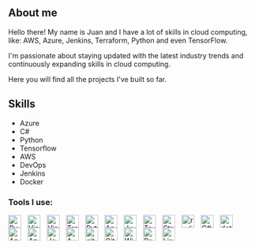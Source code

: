 ## About me

Hello there! My name is Juan and I have a lot of skills in cloud computing, like: AWS, Azure, Jenkins, Terraform, Python and even TensorFlow.

I'm passionate about staying updated with the latest industry trends and continuously expanding skills in cloud computing.

Here you will find all the projects I've built so far.

## Skills

- Azure
- C#
- Python
- Tensorflow
- AWS
- DevOps
- Jenkins
- Docker

### Tools I use:

<img align="left" alt="Pycharm" width="26px" src="https://cdn.jsdelivr.net/gh/devicons/devicon@latest/icons/pycharm/pycharm-original.svg" style="padding-right:10px;" />
<img align="left" alt="Visual Studio" width="26px" src="https://cdn.jsdelivr.net/gh/devicons/devicon@latest/icons/visualstudio/visualstudio-original.svg" style="padding-right:10px;" />
<img align="left" alt="Visual Studio Code" width="26px" src="https://cdn.jsdelivr.net/gh/devicons/devicon@latest/icons/vscode/vscode-original.svg" style="padding-right:10px;" />
<img align="left" alt="Terraform" width="26px" src="https://cdn.jsdelivr.net/gh/devicons/devicon@latest/icons/terraform/terraform-original.svg" style="padding-right:10px;" />
<img align="left" alt="Python" width="26px" src="https://cdn.jsdelivr.net/gh/devicons/devicon@latest/icons/python/python-original.svg" style="padding-right:10px;" />
<img align="left" alt="Anaconda" width="26px" src="https://cdn.jsdelivr.net/gh/devicons/devicon@latest/icons/anaconda/anaconda-original.svg" style="padding-right:10px;" />
<img align="left" alt="Jupyter" width="26px" src="https://cdn.jsdelivr.net/gh/devicons/devicon@latest/icons/jupyter/jupyter-original.svg" style="padding-right:10px;" />
<img align="left" alt="TensorFlow" width="26px" src="https://cdn.jsdelivr.net/gh/devicons/devicon@latest/icons/tensorflow/tensorflow-original.svg" style="padding-right:10px;" />
<img align="left" alt="Streamlit" width="26px" src="https://cdn.jsdelivr.net/gh/devicons/devicon@latest/icons/streamlit/streamlit-original.svg" style="padding-right:10px;" />
<img align="left" alt="redis" width="26px" src="https://cdn.jsdelivr.net/gh/devicons/devicon@latest/icons/redis/redis-original.svg" style="padding-right:10px;" />
<img align="left" alt="C#" width="26px" src="https://cdn.jsdelivr.net/gh/devicons/devicon@latest/icons/csharp/csharp-original.svg" style="padding-right:10px;" />
<img align="left" alt="dotnetcore" width="26px" src="https://cdn.jsdelivr.net/gh/devicons/devicon@latest/icons/dotnetcore/dotnetcore-original.svg" style="padding-right:10px;" />
<img align="left" alt="Azure" width="26px" src="https://cdn.jsdelivr.net/gh/devicons/devicon@latest/icons/azure/azure-original.svg" style="padding-right:10px;" />
<img align="left" alt="AzureDevOps" width="26px" src="https://cdn.jsdelivr.net/gh/devicons/devicon@latest/icons/azuredevops/azuredevops-original.svg" style="padding-right:10px;" />
<img align="left" alt="Jenkins" width="26px" src="https://cdn.jsdelivr.net/gh/devicons/devicon@latest/icons/jenkins/jenkins-original.svg" style="padding-right:10px;" />
<img align="left" alt="AWS" width="26px" src="https://cdn.jsdelivr.net/gh/devicons/devicon@latest/icons/amazonwebservices/amazonwebservices-original-wordmark.svg" style="padding-right:10px;" />
<img align="left" alt="git" width="26px" src="https://cdn.jsdelivr.net/gh/devicons/devicon@latest/icons/git/git-original.svg" style="padding-right:10px;" />
<img align="left" alt="GitHubActions" width="26px" src="https://cdn.jsdelivr.net/gh/devicons/devicon@latest/icons/githubactions/githubactions-original.svg" style="padding-right:10px;" />
<img align="left" alt="Windows" width="26px" src="https://cdn.jsdelivr.net/gh/devicons/devicon@latest/icons/windows8/windows8-original.svg" style="padding-right:10px;" />
<img align="left" alt="Powershell" width="26px" src="https://cdn.jsdelivr.net/gh/devicons/devicon@latest/icons/powershell/powershell-original.svg" style="padding-right:10px;" />
<img align="left" alt="Linux" width="26px" src="https://cdn.jsdelivr.net/gh/devicons/devicon@latest/icons/linux/linux-original.svg"  style="padding-right:10px;" />


